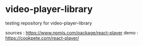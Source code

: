 # video-player-library
testing repository for video-player-library

sources : https://www.npmjs.com/package/react-player
demo : https://cookpete.com/react-player/
